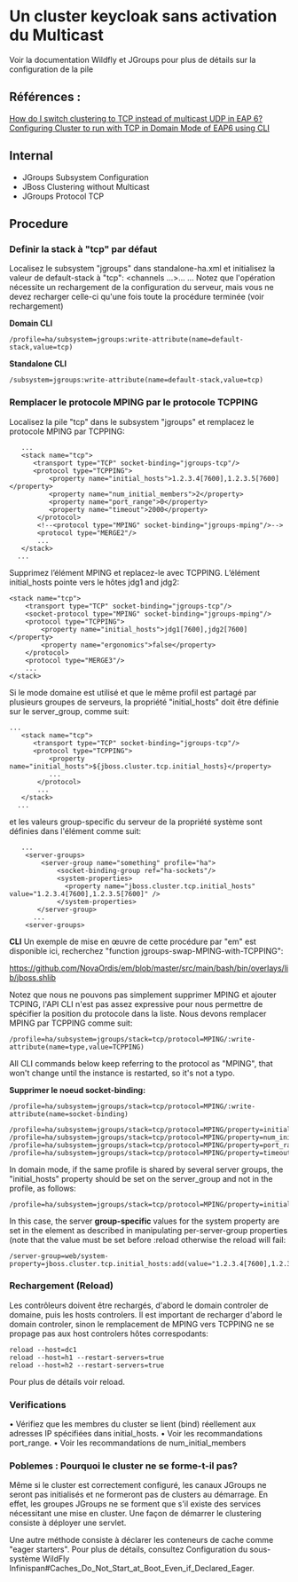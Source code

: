 

# Un cluster keycloak sans activation du Multicast

Voir la documentation Wildfly et JGroups pour plus de détails sur la configuration de la pile

## Références :
[How do I switch clustering to TCP instead of multicast UDP in EAP 6?](https://access.redhat.com/solutions/140103)
[Configuring Cluster to run with TCP in Domain Mode of EAP6 using CLI](https://access.redhat.com/solutions/146323)

## Internal
- JGroups Subsystem Configuration
- JBoss Clustering without Multicast
- JGroups Protocol TCP

## Procedure
### Definir la stack à "tcp" par défaut

Localisez le subsystem "jgroups" dans standalone-ha.xml et initialisez la valeur de default-stack à "tcp":
<subsystem xmlns="urn:jboss:domain:jgroups:4.0">
   <channels ...>...</channels>
    <stacks default="tcp">
    ...
Notez que l'opération nécessite un rechargement de la configuration du serveur, mais vous ne devez recharger celle-ci qu'une fois toute la procédure terminée (voir rechargement)

**Domain CLI**
```
/profile=ha/subsystem=jgroups:write-attribute(name=default-stack,value=tcp)
```
**Standalone CLI**
```
/subsystem=jgroups:write-attribute(name=default-stack,value=tcp)
```
### Remplacer le protocole MPING par le protocole TCPPING
Localisez la pile "tcp" dans le subsystem "jgroups" et remplacez le protocole MPING par TCPPING:
```
   ...
   <stack name="tcp">
      <transport type="TCP" socket-binding="jgroups-tcp"/>
      <protocol type="TCPPING">
          <property name="initial_hosts">1.2.3.4[7600],1.2.3.5[7600]</property>
          <property name="num_initial_members">2</property>
          <property name="port_range">0</property>
          <property name="timeout">2000</property>
       </protocol>
       <!--<protocol type="MPING" socket-binding="jgroups-mping"/>-->
       <protocol type="MERGE2"/>
       ...
   </stack>
  ...
```

Supprimez l’élément MPING et replacez-le avec TCPPING. 
L’élément initial_hosts pointe vers le hôtes jdg1 and jdg2:
```
<stack name="tcp">
    <transport type="TCP" socket-binding="jgroups-tcp"/>
    <socket-protocol type="MPING" socket-binding="jgroups-mping"/>
    <protocol type="TCPPING">
        <property name="initial_hosts">jdg1[7600],jdg2[7600]</property>
        <property name="ergonomics">false</property>
    </protocol>
    <protocol type="MERGE3"/>
    ...
</stack>
```

Si le mode domaine est utilisé et que le même profil est partagé par plusieurs groupes de serveurs, la propriété "initial_hosts" doit être définie sur le server_group, comme suit:
```
...
   <stack name="tcp">
      <transport type="TCP" socket-binding="jgroups-tcp"/>
      <protocol type="TCPPING">
          <property name="initial_hosts">${jboss.cluster.tcp.initial_hosts}</property>
          ...
       </protocol>
       ...
   </stack>
  ...
```
et les valeurs group-specific du serveur de la propriété système sont définies dans l'élément comme suit:
```
   ...
    <server-groups>
        <server-group name="something" profile="ha">
            <socket-binding-group ref="ha-sockets"/>
            <system-properties>
              <property name="jboss.cluster.tcp.initial_hosts" value="1.2.3.4[7600],1.2.3.5[7600]" />
            </system-properties>
       </server-group>
      ...
    <server-groups>
```
**CLI**
Un exemple de mise en œuvre de cette procédure par "em" est disponible ici, recherchez "function jgroups-swap-MPING-with-TCPPING":
   
   https://github.com/NovaOrdis/em/blob/master/src/main/bash/bin/overlays/lib/jboss.shlib
   
Notez que nous ne pouvons pas simplement supprimer MPING et ajouter TCPING, l'API CLI n'est pas assez expressive pour nous 
permettre de spécifier la position du protocole dans la liste. Nous devons remplacer MPING par TCPPING comme suit:
```
/profile=ha/subsystem=jgroups/stack=tcp/protocol=MPING/:write-attribute(name=type,value=TCPPING)
```
All CLI commands below keep referring to the protocol as "MPING", that won't change until the instance is restarted, so it's not a typo.

**Supprimer le noeud socket-binding:**
```
/profile=ha/subsystem=jgroups/stack=tcp/protocol=MPING/:write-attribute(name=socket-binding)

/profile=ha/subsystem=jgroups/stack=tcp/protocol=MPING/property=initial_hosts:add(value="1.2.3.4[7600],1.2.3.5[7600]")
/profile=ha/subsystem=jgroups/stack=tcp/protocol=MPING/property=num_initial_members:add(value="2")
/profile=ha/subsystem=jgroups/stack=tcp/protocol=MPING/property=port_range:add(value="0")
/profile=ha/subsystem=jgroups/stack=tcp/protocol=MPING/property=timeout:add(value="2000")
```

In domain mode, if the same profile is shared by several server groups, the "initial_hosts" property should be 
set on the server_group and not in the profile, as follows:
```
/profile=ha/subsystem=jgroups/stack=tcp/protocol=MPING/property=initial_hosts:add(value="${jboss.cluster.tcp.initial_hosts}")
```

In this case, the server **group-specific** values for the system property are set in the element as 
described in manipulating per-server-group properties (note that the value must be set before :reload 
otherwise the reload will fail:
```
/server-group=web/system-property=jboss.cluster.tcp.initial_hosts:add(value="1.2.3.4[7600],1.2.3.5[7600]")
```
### Rechargement (Reload)
Les contrôleurs doivent être rechargés, d'abord le domain controler de domaine, puis les hosts controlers. Il est important de recharger d'abord le domain controler, sinon le remplacement de MPING vers TCPPING ne se propage pas aux host controlers hôtes correspodants:
```
reload --host=dc1
reload --host=h1 --restart-servers=true
reload --host=h2 --restart-servers=true
```
Pour plus de détails voir reload.

### Verifications
•	Vérifiez que les membres du cluster se lient (bind) réellement aux adresses IP spécifiées dans initial_hosts.
•	Voir les recommandations port_range.
•	Voir les recommandations de num_initial_members

### Poblemes : Pourquoi le cluster ne se forme-t-il pas?
Même si le cluster est correctement configuré, les canaux JGroups ne seront pas initialisés et ne formeront pas de clusters 
au démarrage. En effet, les groupes JGroups ne se forment que s'il existe des services nécessitant une mise en cluster.
Une façon de démarrer le clustering consiste à déployer une servlet.

Une autre méthode consiste à déclarer les conteneurs de cache comme "eager starters". 
Pour plus de détails, consultez Configuration du sous-système WildFly Infinispan#Caches_Do_Not_Start_at_Boot_Even_if_Declared_Eager.

